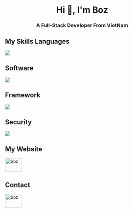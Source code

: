 <h1 align="center">Hi 👋, I'm Boz</h1>
<h3 align="center">A Full-Stack Developer From VietNam</h3>

## My Skills Languages
<p align="left"><a href="https://github.com/boztran"><img src="https://skillicons.dev/icons?i=html,css,javascript,php,mysql,python"></a></p>

## Software
<p align="left"><a href="https://github.com/boztran"><img src="https://skillicons.dev/icons?i=vscode,replit,git,postman"></a></p>

## Framework
<p align="left"><a href="https://github.com/boztran"><img src="https://skillicons.dev/icons?i=bootstrap,jquery,laravel"></a></p>

## Security
<p align="left"><a href="https://github.com/boztran"><img src="https://skillicons.dev/icons?i=cloudflare"></a></p>

## My Website
<p align="left"><a href="https://boz.vn"><img src="https://boz.vn/favicon.ico" alt="boz" height="45" width="55"></a></p>

## Contact
<p align="left"><a href="https://www.facebook.com/boztran"><img src="https://raw.githubusercontent.com/rahuldkjain/github-profile-readme-generator/master/src/images/icons/Social/facebook.svg" alt="boz" height="45" width="55"></a></p>
